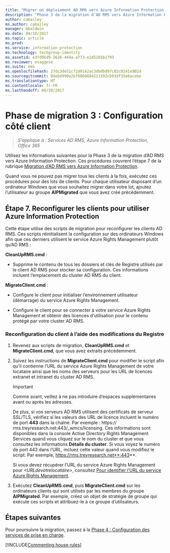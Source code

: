 ```yaml
---
title: "Migrer un déploiement AD RMS vers Azure Information Protection - Phase 3"
description: "Phase 3 de la migration d’AD RMS vers Azure Information Protection, couvrant l’étape 7 de la migration d’AD RMS vers Azure Information Protection."
author: cabailey
ms.author: cabailey
manager: mbaldwin
ms.date: 04/18/2017
ms.topic: article
ms.prod: 
ms.service: information-protection
ms.technology: techgroup-identity
ms.assetid: e3fd9bd9-3638-444a-a773-e1d5101b1793
ms.reviewer: esaggese
ms.suite: ems
ms.openlocfilehash: 27dc3de51c72d0142ac3dbdbd97c02c0241e902d
ms.sourcegitcommit: 04eb4990e2bf0004684221592cb93df35e6acebe
ms.translationtype: HT
ms.contentlocale: fr-FR
ms.lasthandoff: 06/30/2017
---
```

# <a name="migration-phase-3---client-side-configuration"></a>Phase de migration 3 : Configuration côté client

>*S’applique à : Services AD RMS, Azure Information Protection, Office 365*

Utilisez les informations suivantes pour la Phase 3 de la migration d’AD RMS vers Azure Information Protection. Ces procédures couvrent l’étape 7 de la rubrique [Migration d’AD RMS vers Azure Information Protection](migrate-from-ad-rms-to-azure-rms.md).

Quand vous ne pouvez pas migrer tous les clients à la fois, exécutez ces procédures pour des lots de clients. Pour chaque utilisateur disposant d’un ordinateur Windows que vous souhaitez migrer dans votre lot, ajoutez l’utilisateur au groupe **AIPMigrated** que vous avez créé précédemment.

## <a name="step-7-reconfigure-clients-to-use-azure-information-protection"></a>Étape 7. Reconfigurer les clients pour utiliser Azure Information Protection

Cette étape utilise des scripts de migration pour reconfigurer les clients AD RMS. Ces scripts réinitialisent la configuration sur des ordinateurs Windows afin que ces derniers utilisent le service Azure Rights Management plutôt qu’AD RMS : 

**CleanUpRMS.cmd** :

- Supprime le contenu de tous les dossiers et clés de Registre utilisés par le client AD RMS pour stocker sa configuration. Ces informations incluent l’emplacement du cluster AD RMS du client.

**MigrateClient.cmd** :

- Configure le client pour initialiser l’environnement utilisateur (démarrage) du service Azure Rights Management.

-  Configure le client pour se connecter à votre service Azure Rights Management et obtenir des licences d’utilisation pour le contenu protégé par votre cluster AD RMS. 


### <a name="client-reconfiguration-by-using-registry-edits"></a>Reconfiguration du client à l’aide des modifications du Registre

1. Revenez aux scripts de migration, **CleanUpRMS.cmd** et **MigrateClient.cmd**, que vous avez extraits précédemment.

2.  Suivez les instructions de **MigrateClient.cmd** pour modifier le script afin qu’il contienne l’URL du service Azure Rights Management de votre locataire ainsi que les noms des serveurs pour les URL de licences extranet et intranet du cluster AD RMS.

    > [!IMPORTANT]
    > Comme avant, veillez à ne pas introduire d’espaces supplémentaires avant ou après les adresses.
    > 
    > De plus, si vos serveurs AD RMS utilisent des certificats de serveur SSL/TLS, vérifiez si les valeurs des URL de licence incluent le numéro de port **443** dans la chaîne. Par exemple : https:// rms.treyresearch.net:443/_wmcs/licensing. Ces informations sont disponibles dans la console Active Directory Rights Management Services quand vous cliquez sur le nom du cluster et que vous consultez les informations **Détails du cluster**. Si vous voyez le numéro de port 443 dans l’URL, incluez cette valeur quand vous modifiez le script. Par exemple, https://rms.treyresearch.net**:443**. 

    Si vous devez récupérer l’URL du service Azure Rights Management pour *&lt;URLdevotrelocataire&gt;*, consultez [Pour identifier l’URL du service Azure Rights Management](migrate-from-ad-rms-phase1.md#to-identify-your-azure-rights-management-service-url).

3.  Exécutez **CleanUpRMS.cmd**, puis **MigrateClient.cmd** sur les ordinateurs clients qui sont utilisés par les membres du groupe **AIPMigrated**. Par exemple, créez un objet de stratégie de groupe qui exécute ces scripts et attribuez-le à ce groupe d’utilisateurs.


## <a name="next-steps"></a>Étapes suivantes
Pour poursuivre la migration, passez à la [Phase 4 : Configuration des services de prise en charge](migrate-from-ad-rms-phase3.md).

[!INCLUDE[Commenting house rules](../includes/houserules.md)]
